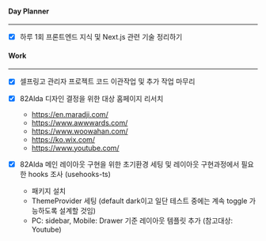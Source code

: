 
#### Day Planner
---
- [x] 하루 1회 프론트엔드 지식 및 Next.js 관련 기술 정리하기


#### Work
---
- [x] 셀프링고 관리자 프로젝트 코드 이관작업 및 추가 작업 마무리
- [x] 82Alda 디자인 결정을 위한 대상 홈페이지 리서치
	- https://en.maradji.com/
	- https://www.awwwards.com/
	- https://www.woowahan.com/
	- https://ko.wix.com/
	- https://www.youtube.com/

- [x] 82Alda 메인 레이아웃 구현을 위한 초기환경 세팅 및 레이아웃 구현과정에서 필요한 hooks 조사 (usehooks-ts)
	- 패키지 설치
	- ThemeProvider 세팅 (default dark이고 일단 테스트 중에는 계속 toggle 가능하도록 설계할 것임)
	- PC: sidebar, Mobile: Drawer 기준 레이아웃 템플릿 추가 (참고대상: Youtube)
